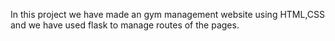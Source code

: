 In this project we have made an gym management website using HTML,CSS and we have used flask to manage routes of the pages.

